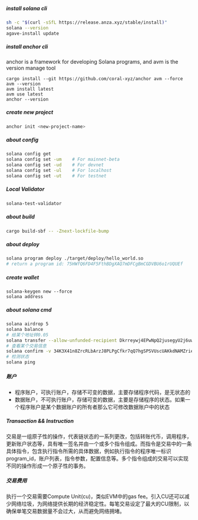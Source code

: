 ##### install solana cli

```sh
sh -c "$(curl -sSfL https://release.anza.xyz/stable/install)"
solana --version
agave-install update
```

##### install anchor cli

anchor is a framework for developing Solana programs, and avm is the version manage tool 

```shell
cargo install --git https://github.com/coral-xyz/anchor avm --force
avm --version
avm install latest
avm use latest
anchor --version
```

##### create new project

```sh
anchor init <new-project-name>
```

##### about config

```sh
solana config get
solana config set -um    # For mainnet-beta
solana config set -ud    # For devnet
solana config set -ul    # For localhost
solana config set -ut    # For testnet
```

##### Local Validator

```sh
solana-test-validator
```

##### about build

```sh
cargo build-sbf -- -Znext-lockfile-bump
```

##### about deploy

```sh
solana program deploy ./target/deploy/hello_world.so
# return a program id: 75HWfQ6FD4F5FthBDgXAQ7mDFCgBmCGDVBU6o1rUQUEf
```

##### create wallet

```shell
solana-keygen new --force
solana address
```

##### about solana cmd

```sh
solana airdrop 5
solana balance
# 给某个地址转0.05
solana transfer --allow-unfunded-recipient Dkrreywj4EPwNpQ2jusegyU2j6uwzxB5t9qgv16rrmnV 0.05  
# 查看某个交易信息
solana confirm -v 34K3X41n8ZrcRLbArzJ8PLPgCfkr7qQ7hgSPSVUscUAKkdNAMZrie9YkZXF1z262TpEVk1biLqWmZF1hq7kNgjZL
# 检测状态
solana ping
```

##### 账户

- 程序账户，可执行账户，存储不可变的数据，主要存储程序代码，是无状态的
- 数据账户，不可执行账户，存储可变的数据，主要是存储程序的状态。如果一个程序账户是某个数据账户的所有者那么它可修改数据账户中的状态

##### Transaction && Instruction

交易是一组原子性的操作，代表链状态的一系列更改，包括转账代币，调用程序，更新账户状态等，具有唯一签名并由一个或多个指令组成。而指令是交易中的一条具体指令，包含执行指令所需的具体数据，例如执行指令的程序唯一标识 program_id，账户列表，指令参数，配置信息等。多个指令组成的交易可以实现不同的操作形成一个原子性的事务。

##### 交易费用

执行一个交易需要Compute Unit(cu)，类似EVM中的gas fee。引入CU还可以减少网络垃圾，为网络提供长期的经济稳定性。每笔交易设定了最大的CU限制，以确保单笔交易数据量不会过大，从而避免网络拥堵。
